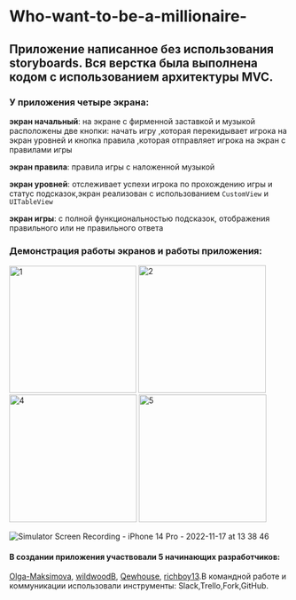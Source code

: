 # Who-want-to-be-a-millionaire-

## Приложение написанное без использования storyboards. Вся верстка была выполнена кодом c использованием архитектуры MVC.

### У приложения четыре экрана:

**экран начальный**: на экране с фирменной заставкой и музыкой расположены две кнопки: начать игру ,которая перекидывает игрока на экран уровней и кнопка правила  ,которая отправляет игрока на экран с правилами игры

**экран правила**: правила игры с наложенной музыкой

**экран уровней**: отслеживает успехи игрока по прохождению игры и статус подсказок,экран реализован с использованием ```CustomView``` и ```UITableView```

**экран игры**: с полной функциональностью подсказок, отображения правильного или не правильного ответа

### Демонстрация работы экранов и работы приложения:

<img width="229" alt="1" src="https://user-images.githubusercontent.com/110721351/202409291-9edf65fe-c7e4-4064-873e-af7b1c8b9956.png"> <img width="230" alt="2" src="https://user-images.githubusercontent.com/110721351/202409325-69f4d522-ef75-4e06-8ac2-7ed03a8d3b90.png">
<img width="230" alt="4" src="https://user-images.githubusercontent.com/110721351/202409453-5a56a662-a837-4490-8944-4d13f0a79916.png">
<img width="230" alt="5" src="https://user-images.githubusercontent.com/110721351/202409785-11a43d94-6615-4726-8196-ec132632f94d.png">

![Simulator Screen Recording - iPhone 14 Pro - 2022-11-17 at 13 38 46](https://user-images.githubusercontent.com/110721351/202414378-cef9fc7e-bf89-40dc-a187-7133fc3beada.gif)

#### В создании приложения участвовали 5 начинающих разработчиков:
[Olga-Maksimova](https://github.com/Olga-Maksimova), [wildwoodB](https://github.com/wildwoodB), [Qewhouse](https://github.com/Qewhouse), 
[richboy13](https://github.com/richboy13).В командной работе и коммуникации использовали инструменты: Slack,Trello,Fork,GitHub.












